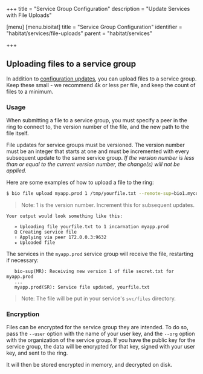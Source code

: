 +++
title = "Service Group Configuration"
description = "Update Services with File Uploads"

[menu]
  [menu.bioitat]
    title = "Service Group Configuration"
    identifier = "habitat/services/file-uploads"
    parent = "habitat/services"

+++

## Uploading files to a service group

In addition to [configuration updates](/docs/using-habitat#config-updates), you can upload files to a service group. Keep these small - we recommend 4k or less per file, and keep the count of files to a minimum.

### Usage

When submitting a file to a service group, you must specify a peer in the ring to connect to, the version number of the file, and the new path to the file itself.

File updates for service groups must be versioned. The version number must be an integer that starts at one and must be incremented with every subsequent update to the same service group. *If the version number is less than or equal to the current version number, the change(s) will not be applied.*

Here are some examples of how to upload a file to the ring:

```bash
$ bio file upload myapp.prod 1 /tmp/yourfile.txt --remote-sup=bio1.mycompany.com
```

  > Note: 1 is the version number. Increment this for subsequent updates.

    Your output would look something like this:

       » Uploading file yourfile.txt to 1 incarnation myapp.prod
       Ω Creating service file
       ↑ Applying via peer 172.0.0.3:9632
       ★ Uploaded file

  The services in the `myapp.prod` service group will receive the file, restarting if necessary:

       bio-sup(MR): Receiving new version 1 of file secret.txt for myapp.prod
       ...
       myapp.prod(SR): Service file updated, yourfile.txt

  > Note: The file will be put in your service's `svc/files` directory.

### Encryption

Files can be encrypted for the service group they are intended. To do so, pass the `--user` option with the name of your user key, and the `--org` option with the organization of the service group. If you have the public key for the service group, the data will be encrypted for that key, signed with your user key, and sent to the ring.

It will then be stored encrypted in memory, and decrypted on disk.
